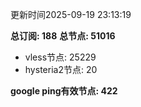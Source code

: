 更新时间2025-09-19 23:13:19

**总订阅: 188**
**总节点: 51016**
- vless节点: 25229
- hysteria2节点: 20

**google ping有效节点: 422**
